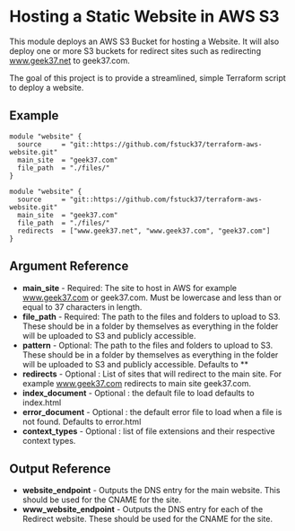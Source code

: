 Hosting a Static Website in AWS S3
=============

This module deploys an AWS S3 Bucket for hosting a Website.
It will also deploy one or more S3 buckets for redirect sites such as redirecting www.geek37.net to geek37.com.

The goal of this project is to provide a streamlined, simple Terraform script to deploy a website.

Example
------------
```
module "website" {
  source     = "git::https://github.com/fstuck37/terraform-aws-website.git"
  main_site  = "geek37.com"
  file_path  = "./files/"
}

module "website" {
  source     = "git::https://github.com/fstuck37/terraform-aws-website.git"
  main_site  = "geek37.com"
  file_path  = "./files/"
  redirects  = ["www.geek37.net", "www.geek37.com", "geek37.com"]
}
```

Argument Reference
------------
   * **main_site** - Required: The site to host in AWS for example www.geek37.com or geek37.com. Must be lowercase and less than or equal to 37 characters in length.
   * **file_path** - Required: The path to the files and folders to upload to S3. These should be in a folder by themselves as everything in the folder will be uploaded to S3 and publicly accessible.
   * **pattern** - Optional: The path to the files and folders to upload to S3. These should be in a folder by themselves as everything in the folder will be uploaded to S3 and publicly accessible. Defaults to **
   * **redirects** - Optional : List of sites that will redirect to the main site. For example www.geek37.com redirects to main site geek37.com.
   * **index_document** - Optional : the default file to load defaults to index.html
   * **error_document** - Optional : the default error file to load when a file is not found. Defaults to error.html
   * **context_types** - Optional : list of file extensions and their respective context types.

Output Reference
------------
* **website_endpoint** - Outputs the DNS entry for the main website. This should be used for the CNAME for the site.
* **www_website_endpoint** - Outputs the DNS entry for each of the Redirect website. These should be used for the CNAME for the site.
